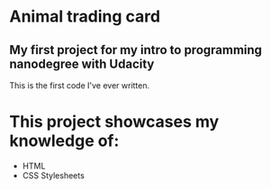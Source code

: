 # Animal trading card
## My first project for my intro to programming nanodegree with Udacity
This is the first code I've ever written.
# This project showcases my knowledge of:
* HTML
* CSS Stylesheets
